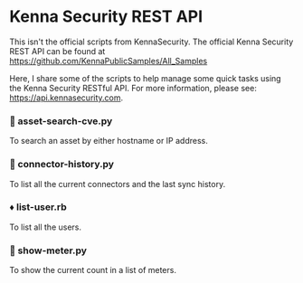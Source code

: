 # Kenna Security REST API

This isn't the official scripts from KennaSecurity. The official Kenna Security REST API can be found at https://github.com/KennaPublicSamples/All_Samples

Here, I share some of the scripts to help manage some quick tasks using the Kenna Security RESTful API. For more information, please see: https://api.kennasecurity.com.

### :snake: asset-search-cve.py
To search an asset by either hostname or IP address.

### :snake: connector-history.py
To list all the current connectors and the last sync history. 

### :diamonds: list-user.rb
To list all the users.

### :snake: show-meter.py
To show the current count in a list of meters.

